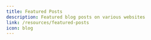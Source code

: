 ```yaml
---
title: Featured Posts
description: Featured blog posts on various websites
link: /resources/featured-posts
icon: blog
---
```

